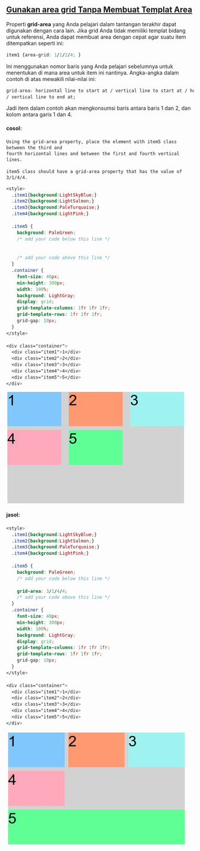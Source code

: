 ## [Gunakan area grid Tanpa Membuat Templat Area](https://learn.freecodecamp.org/responsive-web-design/css-grid/use-grid-area-without-creating-an-areas-template)

Properti **grid-area** yang Anda pelajari dalam tantangan terakhir dapat digunakan dengan cara lain. Jika grid Anda tidak memiliki templat bidang untuk referensi, Anda dapat membuat area dengan cepat agar suatu item ditempatkan seperti ini:

```css
item1 {area-grid: 1/1/2/4; }
```

Ini menggunakan nomor baris yang Anda pelajari sebelumnya untuk menentukan di mana area untuk item ini nantinya. Angka-angka dalam contoh di atas mewakili nilai-nilai ini:

```css
grid-area: horizontal line to start at / vertical line to start at / horizontal line to end at 
/ vertical line to end at;
```

Jadi item dalam contoh akan mengkonsumsi baris antara baris 1 dan 2, dan kolom antara garis 1 dan 4.



#### cosol:

```
Using the grid-area property, place the element with item5 class between the third and 
fourth horizontal lines and between the first and fourth vertical lines.

item5 class should have a grid-area property that has the value of 3/1/4/4.
```

```css
<style>
  .item1{background:LightSkyBlue;}
  .item2{background:LightSalmon;}
  .item3{background:PaleTurquoise;}
  .item4{background:LightPink;}
  
  .item5 {
    background: PaleGreen;
    /* add your code below this line */
    
    
    /* add your code above this line */
  }
  .container {
    font-size: 40px;
    min-height: 300px;
    width: 100%;
    background: LightGray;
    display: grid;
    grid-template-columns: 1fr 1fr 1fr;
    grid-template-rows: 1fr 1fr 1fr;
    grid-gap: 10px;
  }
</style>

<div class="container">
  <div class="item1">1</div>
  <div class="item2">2</div>
  <div class="item3">3</div>
  <div class="item4">4</div>
  <div class="item5">5</div>
</div>
```

![](/assets/13.jpg)

#### jasol:

```css
<style>
  .item1{background:LightSkyBlue;}
  .item2{background:LightSalmon;}
  .item3{background:PaleTurquoise;}
  .item4{background:LightPink;}
  
  .item5 {
    background: PaleGreen;
    /* add your code below this line */
    
    grid-area: 3/1/4/4;    
    /* add your code above this line */
  }
  .container {
    font-size: 40px;
    min-height: 300px;
    width: 100%;
    background: LightGray;
    display: grid;
    grid-template-columns: 1fr 1fr 1fr;
    grid-template-rows: 1fr 1fr 1fr;
    grid-gap: 10px;
  }
</style>

<div class="container">
  <div class="item1">1</div>
  <div class="item2">2</div>
  <div class="item3">3</div>
  <div class="item4">4</div>
  <div class="item5">5</div>
</div>
```

![](/assets/141.jpg)

